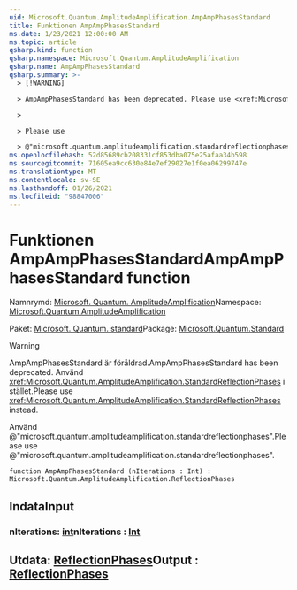 ```yaml
---
uid: Microsoft.Quantum.AmplitudeAmplification.AmpAmpPhasesStandard
title: Funktionen AmpAmpPhasesStandard
ms.date: 1/23/2021 12:00:00 AM
ms.topic: article
qsharp.kind: function
qsharp.namespace: Microsoft.Quantum.AmplitudeAmplification
qsharp.name: AmpAmpPhasesStandard
qsharp.summary: >-
  > [!WARNING]

  > AmpAmpPhasesStandard has been deprecated. Please use <xref:Microsoft.Quantum.AmplitudeAmplification.StandardReflectionPhases> instead.

  >

  > Please use

  > @"microsoft.quantum.amplitudeamplification.standardreflectionphases".
ms.openlocfilehash: 52d85689cb208331cf853dba075e25afaa34b598
ms.sourcegitcommit: 71605ea9cc630e84e7ef29027e1f0ea06299747e
ms.translationtype: MT
ms.contentlocale: sv-SE
ms.lasthandoff: 01/26/2021
ms.locfileid: "98847006"
---
```

# <a name="ampampphasesstandard-function"></a><span data-ttu-id="9f22a-102">Funktionen AmpAmpPhasesStandard</span><span class="sxs-lookup"><span data-stu-id="9f22a-102">AmpAmpPhasesStandard function</span></span>

<span data-ttu-id="9f22a-103">Namnrymd: [Microsoft. Quantum. AmplitudeAmplification](xref:Microsoft.Quantum.AmplitudeAmplification)</span><span class="sxs-lookup"><span data-stu-id="9f22a-103">Namespace: [Microsoft.Quantum.AmplitudeAmplification](xref:Microsoft.Quantum.AmplitudeAmplification)</span></span>

<span data-ttu-id="9f22a-104">Paket: [Microsoft. Quantum. standard](https://nuget.org/packages/Microsoft.Quantum.Standard)</span><span class="sxs-lookup"><span data-stu-id="9f22a-104">Package: [Microsoft.Quantum.Standard](https://nuget.org/packages/Microsoft.Quantum.Standard)</span></span>


> [!WARNING]
> <span data-ttu-id="9f22a-105">AmpAmpPhasesStandard är föråldrad.</span><span class="sxs-lookup"><span data-stu-id="9f22a-105">AmpAmpPhasesStandard has been deprecated.</span></span> <span data-ttu-id="9f22a-106">Använd <xref:Microsoft.Quantum.AmplitudeAmplification.StandardReflectionPhases> i stället.</span><span class="sxs-lookup"><span data-stu-id="9f22a-106">Please use <xref:Microsoft.Quantum.AmplitudeAmplification.StandardReflectionPhases> instead.</span></span>
>
> <span data-ttu-id="9f22a-107">Använd @"microsoft.quantum.amplitudeamplification.standardreflectionphases".</span><span class="sxs-lookup"><span data-stu-id="9f22a-107">Please use @"microsoft.quantum.amplitudeamplification.standardreflectionphases".</span></span>



```qsharp
function AmpAmpPhasesStandard (nIterations : Int) : Microsoft.Quantum.AmplitudeAmplification.ReflectionPhases
```


## <a name="input"></a><span data-ttu-id="9f22a-108">Indata</span><span class="sxs-lookup"><span data-stu-id="9f22a-108">Input</span></span>

### <a name="niterations--int"></a><span data-ttu-id="9f22a-109">nIterations: [int](xref:microsoft.quantum.lang-ref.int)</span><span class="sxs-lookup"><span data-stu-id="9f22a-109">nIterations : [Int](xref:microsoft.quantum.lang-ref.int)</span></span>





## <a name="output--reflectionphases"></a><span data-ttu-id="9f22a-110">Utdata: [ReflectionPhases](xref:Microsoft.Quantum.AmplitudeAmplification.ReflectionPhases)</span><span class="sxs-lookup"><span data-stu-id="9f22a-110">Output : [ReflectionPhases](xref:Microsoft.Quantum.AmplitudeAmplification.ReflectionPhases)</span></span>

